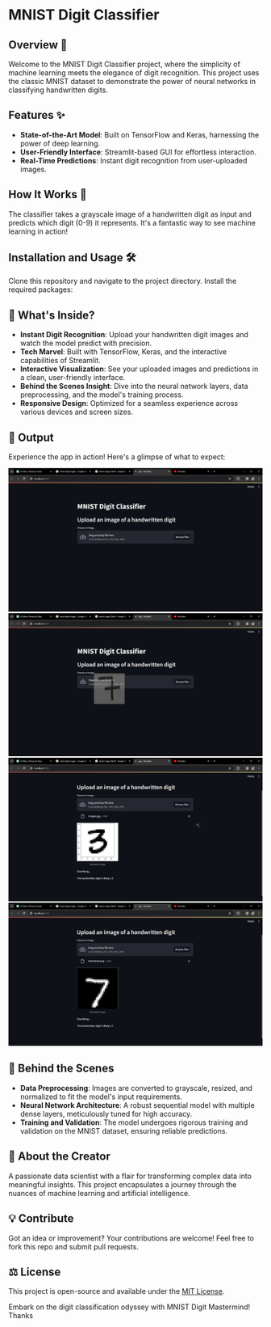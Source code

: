 # MNIST Digit Classifier

## Overview 🌟
Welcome to the MNIST Digit Classifier project, where the simplicity of machine learning meets the elegance of digit recognition. This project uses the classic MNIST dataset to demonstrate the power of neural networks in classifying handwritten digits.

## Features ✨
- **State-of-the-Art Model**: Built on TensorFlow and Keras, harnessing the power of deep learning.
- **User-Friendly Interface**: Streamlit-based GUI for effortless interaction.
- **Real-Time Predictions**: Instant digit recognition from user-uploaded images.

## How It Works 🚀
The classifier takes a grayscale image of a handwritten digit as input and predicts which digit (0-9) it represents. It's a fantastic way to see machine learning in action!

## Installation and Usage 🛠️
Clone this repository and navigate to the project directory. Install the required packages:

## 🌟 What's Inside?

- **Instant Digit Recognition**: Upload your handwritten digit images and watch the model predict with precision.
- **Tech Marvel**: Built with TensorFlow, Keras, and the interactive capabilities of Streamlit.
- **Interactive Visualization**: See your uploaded images and predictions in a clean, user-friendly interface.
- **Behind the Scenes Insight**: Dive into the neural network layers, data preprocessing, and the model's training process.
- **Responsive Design**: Optimized for a seamless experience across various devices and screen sizes.

## 📸 Output

Experience the app in action! Here's a glimpse of what to expect:

![Alt text](<output/Screenshot (261).png>)
![Alt text](<output/Screenshot (262).png>)
![Alt text](<output/Screenshot (263).png>)
![Alt text](<output/Screenshot (264).png>)

## 🧠 Behind the Scenes

- **Data Preprocessing**: Images are converted to grayscale, resized, and normalized to fit the model's input requirements.
- **Neural Network Architecture**: A robust sequential model with multiple dense layers, meticulously tuned for high accuracy.
- **Training and Validation**: The model undergoes rigorous training and validation on the MNIST dataset, ensuring reliable predictions.

## 🌟 About the Creator

A passionate data scientist with a flair for transforming complex data into meaningful insights. This project encapsulates a journey through the nuances of machine learning and artificial intelligence.

## 💡 Contribute

Got an idea or improvement? Your contributions are welcome! Feel free to fork this repo and submit pull requests.

## ⚖️ License

This project is open-source and available under the [MIT License](LICENSE.md).

Embark on the digit classification odyssey with MNIST Digit Mastermind!
Thanks 